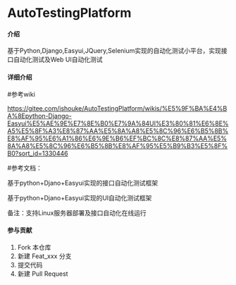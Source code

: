 # AutoTestingPlatform

#### 介绍
基于Python,Django,Easyui,JQuery,Selenium实现的自动化测试小平台，实现接口自动化测试及Web UI自动化测试

#### 详细介绍

#参考wiki

https://gitee.com/ishouke/AutoTestingPlatform/wikis/%E5%9F%BA%E4%BA%8Epython-Django-Easyui%E5%AE%9E%E7%8E%B0%E7%9A%84UI%E3%80%81%E6%8E%A5%E5%8F%A3%E8%87%AA%E5%8A%A8%E5%8C%96%E6%B5%8B%E8%AF%95%E6%A1%86%E6%9E%B6%EF%BC%8C%E8%87%AA%E5%8A%A8%E5%8C%96%E6%B5%8B%E8%AF%95%E5%B9%B3%E5%8F%B0?sort_id=1330446

#参考文档：

基于python+Djano+Easyui实现的接口自动化测试框架

基于python+Djano+Easyui实现的UI自动化测试框架

备注：支持Linux服务器部署及接口自动化在线运行

#### 参与贡献

1. Fork 本仓库
2. 新建 Feat_xxx 分支
3. 提交代码
4. 新建 Pull Request